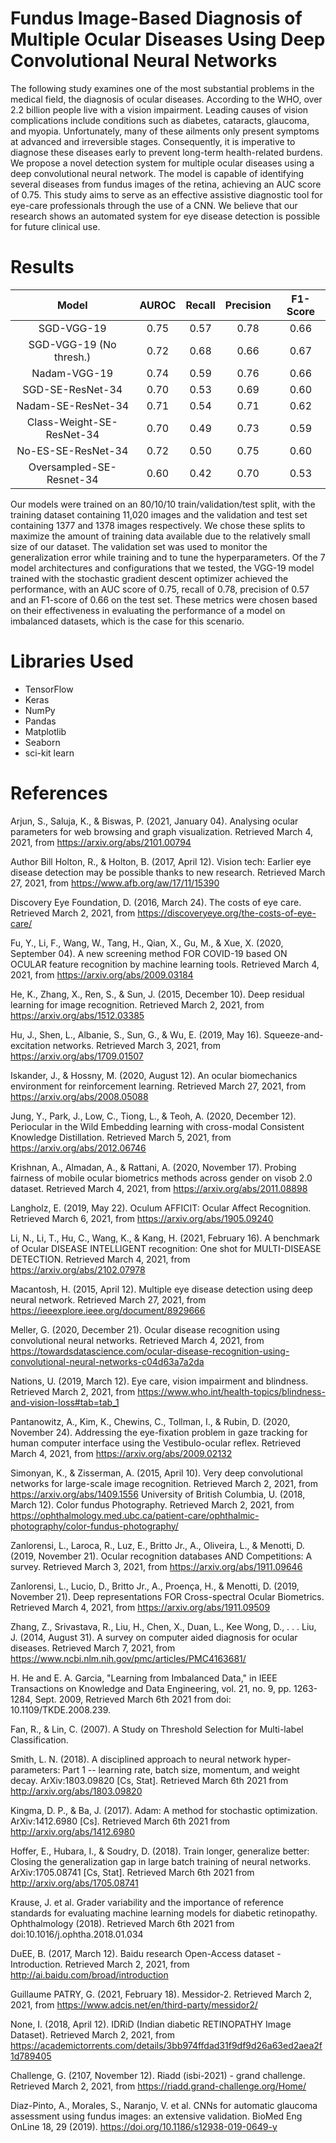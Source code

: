 # Fundus Image-Based Diagnosis of Multiple Ocular Diseases Using Deep Convolutional Neural Networks

The following study examines one of the most substantial problems in the medical field, the diagnosis of ocular diseases. According to the WHO, over 2.2 billion people live with a vision impairment. Leading causes of vision complications include conditions such as diabetes, cataracts, glaucoma, and myopia. Unfortunately, many of these ailments only present symptoms at advanced and irreversible stages. Consequently, it is imperative to diagnose these diseases early to prevent long-term health-related burdens. We propose a novel detection system for multiple ocular diseases using a deep convolutional neural network. The model is capable of identifying several diseases from fundus images of the retina, achieving an AUC score of 0.75. This study aims to serve as an effective assistive diagnostic tool for eye-care professionals through the use of a CNN. We believe that our research shows an automated system for eye disease detection is possible for future clinical use.

# Results
| Model                      | AUROC | Recall | Precision | F1-Score |
|:--------------------------:|:-----:|:------:|:---------:|:--------:|
| SGD-VGG-19                 | 0.75  |  0.57  |   0.78    | 0.66     |
| SGD-VGG-19 (No thresh.)    | 0.72  |  0.68  |   0.66    | 0.67     |
| Nadam-VGG-19               | 0.74  |  0.59  |   0.76    | 0.66     |
| SGD-SE-ResNet-34           | 0.70  |  0.53  |   0.69    | 0.60     |
| Nadam-SE-ResNet-34         | 0.71  |  0.54  |   0.71    | 0.62     |
| Class-Weight-SE-ResNet-34  | 0.70  |  0.49  |   0.73    | 0.59     |
| No-ES-SE-ResNet-34         | 0.72  |  0.50  |   0.75    | 0.60     |
| Oversampled-SE-Resnet-34   | 0.60  |  0.42  |   0.70    | 0.53     |

Our models were trained on an 80/10/10 train/validation/test split, with the training dataset containing 11,020 images and the validation and test set containing 1377 and 1378 images respectively. We chose these splits to maximize the amount of training data available due to the relatively small size of our dataset. The validation set was used to monitor the generalization error while training and to tune the hyperparameters. Of the 7 model architectures and configurations that we tested, the VGG-19 model trained with the stochastic gradient descent optimizer achieved the performance, with an AUC score of 0.75, recall of 0.78,  precision of 0.57 and an F1-score of 0.66 on the test set. These metrics were chosen based on their effectiveness in evaluating the performance of a model on imbalanced datasets, which is the case for this scenario.

# Libraries Used
* TensorFlow
* Keras
* NumPy
* Pandas
* Matplotlib
* Seaborn
* sci-kit learn


# References

Arjun, S., Saluja, K., & Biswas, P. (2021, January 04). Analysing ocular parameters for web browsing and graph visualization. Retrieved March 4, 2021, from https://arxiv.org/abs/2101.00794

Author Bill Holton, R., & Holton, B. (2017, April 12). Vision tech: Earlier eye disease detection may be possible thanks to new research. Retrieved March 27, 2021, from https://www.afb.org/aw/17/11/15390

Discovery Eye Foundation, D. (2016, March 24). The costs of eye care. Retrieved March 2, 2021, from https://discoveryeye.org/the-costs-of-eye-care/

Fu, Y., Li, F., Wang, W., Tang, H., Qian, X., Gu, M., & Xue, X. (2020, September 04). A new screening method FOR COVID-19 based ON OCULAR feature recognition by machine learning tools. Retrieved March 4, 2021, from https://arxiv.org/abs/2009.03184

He, K., Zhang, X., Ren, S., & Sun, J. (2015, December 10). Deep residual learning for image recognition. Retrieved March 2, 2021, from https://arxiv.org/abs/1512.03385

Hu, J., Shen, L., Albanie, S., Sun, G., & Wu, E. (2019, May 16). Squeeze-and-excitation networks. Retrieved March 3, 2021, from https://arxiv.org/abs/1709.01507

Iskander, J., & Hossny, M. (2020, August 12). An ocular biomechanics environment for reinforcement learning. Retrieved March 27, 2021, from https://arxiv.org/abs/2008.05088

Jung, Y., Park, J., Low, C., Tiong, L., & Teoh, A. (2020, December 12). Periocular in the Wild Embedding learning with cross-modal Consistent Knowledge Distillation. Retrieved March 5, 2021, from https://arxiv.org/abs/2012.06746

Krishnan, A., Almadan, A., & Rattani, A. (2020, November 17). Probing fairness of mobile ocular biometrics methods across gender on visob 2.0 dataset. Retrieved March 4, 2021, from https://arxiv.org/abs/2011.08898

Langholz, E. (2019, May 22). Oculum AFFICIT: Ocular Affect Recognition. Retrieved March 6, 2021, from https://arxiv.org/abs/1905.09240

Li, N., Li, T., Hu, C., Wang, K., & Kang, H. (2021, February 16). A benchmark of Ocular DISEASE INTELLIGENT recognition: One shot for MULTI-DISEASE DETECTION. Retrieved March 4, 2021, from https://arxiv.org/abs/2102.07978

Macantosh, H. (2015, April 12). Multiple eye disease detection using deep neural network. Retrieved March 27, 2021, from https://ieeexplore.ieee.org/document/8929666

Meller, G. (2020, December 21). Ocular disease recognition using convolutional neural networks. Retrieved March 4, 2021, from https://towardsdatascience.com/ocular-disease-recognition-using-convolutional-neural-networks-c04d63a7a2da

Nations, U. (2019, March 12). Eye care, vision impairment and blindness. Retrieved March 2, 2021, from https://www.who.int/health-topics/blindness-and-vision-loss#tab=tab_1

Pantanowitz, A., Kim, K., Chewins, C., Tollman, I., & Rubin, D. (2020, November 24). Addressing the eye-fixation problem in gaze tracking for human computer interface using the Vestibulo-ocular reflex. Retrieved March 4, 2021, from https://arxiv.org/abs/2009.02132

Simonyan, K., & Zisserman, A. (2015, April 10). Very deep convolutional networks for large-scale image recognition. Retrieved March 2, 2021, from https://arxiv.org/abs/1409.1556
University of British Columbia, U. (2018, March 12). Color fundus Photography. Retrieved March 2, 2021, from https://ophthalmology.med.ubc.ca/patient-care/ophthalmic-photography/color-fundus-photography/

Zanlorensi, L., Laroca, R., Luz, E., Britto Jr., A., Oliveira, L., & Menotti, D. (2019, November 21). Ocular recognition databases AND Competitions: A survey. Retrieved March 3, 2021, from https://arxiv.org/abs/1911.09646

Zanlorensi, L., Lucio, D., Britto Jr., A., Proença, H., & Menotti, D. (2019, November 21). Deep representations FOR Cross-spectral Ocular Biometrics. Retrieved March 4, 2021, from https://arxiv.org/abs/1911.09509

Zhang, Z., Srivastava, R., Liu, H., Chen, X., Duan, L., Kee Wong, D., . . . Liu, J. (2014, August 31). A survey on computer aided diagnosis for ocular diseases. Retrieved March 7, 2021, from https://www.ncbi.nlm.nih.gov/pmc/articles/PMC4163681/

H. He and E. A. Garcia, "Learning from Imbalanced Data," in IEEE Transactions on Knowledge and Data Engineering, vol. 21, no. 9, pp. 1263-1284, Sept. 2009, Retrieved March 6th 2021 from doi: 10.1109/TKDE.2008.239.

Fan, R., & Lin, C. (2007). A Study on Threshold Selection for Multi-label Classification.

Smith, L. N. (2018). A disciplined approach to neural network hyper-parameters: Part 1 -- learning rate, batch size, momentum, and weight decay. ArXiv:1803.09820 [Cs, Stat]. Retrieved March 6th 2021 from http://arxiv.org/abs/1803.09820 

Kingma, D. P., & Ba, J. (2017). Adam: A method for stochastic optimization. ArXiv:1412.6980 [Cs]. Retrieved March 6th 2021 from http://arxiv.org/abs/1412.6980

Hoffer, E., Hubara, I., & Soudry, D. (2018). Train longer, generalize better: Closing the generalization gap in large batch training of neural networks. ArXiv:1705.08741 [Cs, Stat]. Retrieved March 6th 2021 from http://arxiv.org/abs/1705.08741

Krause, J. et al. Grader variability and the importance of reference standards for evaluating machine learning models for diabetic retinopathy. Ophthalmology (2018). Retrieved March 6th 2021 from doi:10.1016/j.ophtha.2018.01.034

DuEE, B. (2017, March 12). Baidu research Open-Access dataset - Introduction. Retrieved March 2, 2021, from http://ai.baidu.com/broad/introduction

Guillaume PATRY, G. (2021, February 18). Messidor-2. Retrieved March 2, 2021, from https://www.adcis.net/en/third-party/messidor2/

None, I. (2018, April 12). IDRiD (Indian diabetic RETINOPATHY Image Dataset). Retrieved March 2, 2021, from https://academictorrents.com/details/3bb974ffdad31f9df9d26a63ed2aea2f1d789405

Challenge, G. (2107, November 12). Riadd (isbi-2021) - grand challenge. Retrieved March 2, 2021, from https://riadd.grand-challenge.org/Home/

Diaz-Pinto, A., Morales, S., Naranjo, V. et al. CNNs for automatic glaucoma assessment using fundus images: an extensive validation. BioMed Eng OnLine 18, 29 (2019). https://doi.org/10.1186/s12938-019-0649-y 


